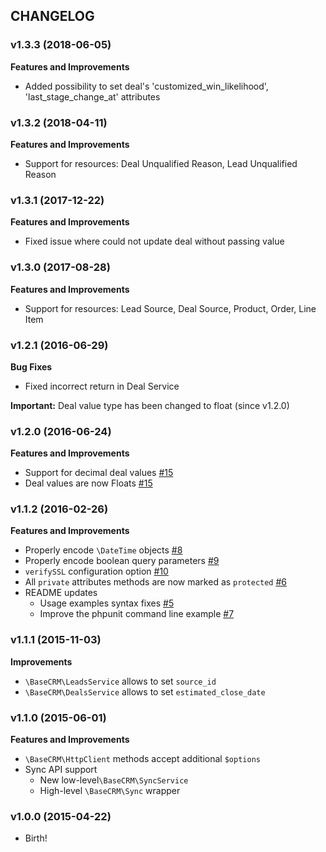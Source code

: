 ## CHANGELOG

### v1.3.3 (2018-06-05)

**Features and Improvements**
  * Added possibility to set deal's 'customized_win_likelihood', 'last_stage_change_at' attributes

### v1.3.2 (2018-04-11)

**Features and Improvements**
  * Support for resources: Deal Unqualified Reason, Lead Unqualified Reason

### v1.3.1 (2017-12-22)

**Features and Improvements**
  * Fixed issue where could not update deal without passing value

### v1.3.0 (2017-08-28)

**Features and Improvements**
  * Support for resources: Lead Source, Deal Source, Product, Order, Line Item

### v1.2.1 (2016-06-29)

**Bug Fixes**
* Fixed incorrect return in Deal Service

**Important:** Deal value type has been changed to float (since v1.2.0)

### v1.2.0 (2016-06-24)

**Features and Improvements**

* Support for decimal deal values [#15](https://github.com/basecrm/basecrm-php/pull/15)
* Deal values are now Floats [#15](https://github.com/basecrm/basecrm-php/pull/15)

### v1.1.2 (2016-02-26)

**Features and Improvements**

* Properly encode `\DateTime` objects [#8](https://github.com/basecrm/basecrm-php/pull/8)
* Properly encode boolean query parameters [#9](https://github.com/basecrm/basecrm-php/pull/9)
* `verifySSL` configuration option [#10](https://github.com/basecrm/basecrm-php/pull/10)
* All `private` attributes methods are now marked as `protected` [#6](https://github.com/basecrm/basecrm-php/pull/6)
* README updates
  * Usage examples syntax fixes [#5](https://github.com/basecrm/basecrm-php/pull/5)
  * Improve the phpunit command line example [#7](https://github.com/basecrm/basecrm-php/pull/7)

### v1.1.1 (2015-11-03)

**Improvements**

* `\BaseCRM\LeadsService` allows to set `source_id`
* `\BaseCRM\DealsService` allows to set `estimated_close_date`

### v1.1.0 (2015-06-01)

**Features and Improvements**

* `\BaseCRM\HttpClient` methods accept additional `$options`
* Sync API support
  * New low-level`\BaseCRM\SyncService`
  * High-level `\BaseCRM\Sync` wrapper

### v1.0.0 (2015-04-22)

* Birth!
